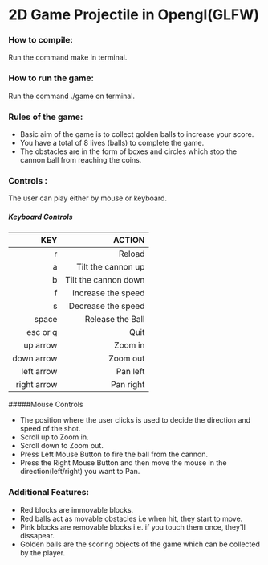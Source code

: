 2D Game Projectile in Opengl(GLFW)
=================

### How to compile:
Run the command make in terminal.

### How to run the game:
Run the command ./game on terminal.

### Rules of the game:

* Basic aim of the game is to collect golden balls to increase your score.
* You have a total of 8 lives (balls) to complete the game.
* The obstacles are in the form of boxes and circles which stop the cannon ball from reaching the coins.

### Controls :
The user can play either by mouse or keyboard.

##### Keyboard Controls

| KEY | ACTION |
| ---:| ---:|
|r|Reload|
|a|Tilt the cannon up|
|b|Tilt the cannon down|
|f|Increase the speed|
|s|Decrease the speed|
|space|Release the Ball|
|esc or q|Quit|
|up arrow|Zoom in|
|down arrow|Zoom out|
|left arrow|Pan left|
|right arrow|Pan right|


#####Mouse Controls
* The position where the user clicks is used to decide the direction and speed of the shot.
* Scroll up to Zoom in.
* Scroll down to Zoom out.
* Press Left Mouse Button to fire the ball from the cannon.
* Press the Right Mouse Button and then move the mouse in the
direction(left/right) you want to Pan.

### Additional Features:
* Red blocks are immovable blocks.
* Red balls act as movable obstacles i.e when hit, they start to move.
* Pink blocks are removable blocks i.e. if you touch them once, they'll dissapear.
* Golden balls are the scoring objects of the game which can be collected by the player.
